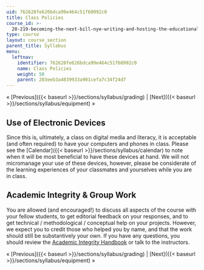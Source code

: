 ```yaml
---
uid: 762628fe626bdca99e464c51f60992c0
title: Class Policies
course_id: >-
  20-219-becoming-the-next-bill-nye-writing-and-hosting-the-educational-show-january-iap-2015
type: course
layout: course_section
parent_title: Syllabus
menu:
  leftnav:
    identifier: 762628fe626bdca99e464c51f60992c0
    name: Class Policies
    weight: 50
    parent: 203eeb3a4839933a901cefa7c34f24d7
---
```


« [Previous]({{< baseurl >}}/sections/syllabus/grading) | [Next]({{< baseurl >}}/sections/syllabus/equipment) »

Use of Electronic Devices
-------------------------

Since this is, ultimately, a class on digital media and literacy, it is acceptable (and often required) to have your computers and phones in class. Please see the [Calendar]({{< baseurl >}}/sections/syllabus/calendar) to note when it will be most beneficial to have these devices at hand. We will not micromanage your use of these devices, however, please be considerate of the learning experiences of your classmates and yourselves while you are in class.

Academic Integrity & Group Work
-------------------------------

You are allowed (and encouraged!) to discuss all aspects of the course with your fellow students, to get editorial feedback on your responses, and to get technical / methodological / conceptual help on your projects. However, we expect you to credit those who helped you by name, and that the work should still be substantively your own. If you have any questions, you should review the [Academic Integrity Handbook](http://integrity.mit.edu) or talk to the instructors.

« [Previous]({{< baseurl >}}/sections/syllabus/grading) | [Next]({{< baseurl >}}/sections/syllabus/equipment) »